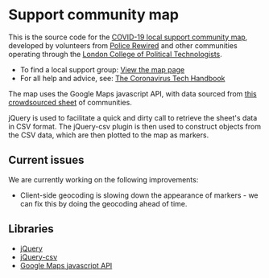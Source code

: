 # Support community map

This is the source code for the [COVID-19 local support community map](https://www.policecoders.org/home/covid-19/communities), developed by volunteers from [Police Rewired](https://policerewired.org) and other communities operating through the [London College of Political Technologists](https://nwspk.com).

* To find a local support group: [View the map page](https://www.policecoders.org/home/covid-19/communities)
* For all help and advice, see: [The Coronavirus Tech Handbook](https://coronavirustechhandbook.com)

The map uses the Google Maps javascript API, with data sourced from [this crowdsourced sheet](https://docs.google.com/spreadsheets/d/117ukLjXiz8EfMjP-q9Aiu5XepQ39XK1W4DTMsE87llw/edit?usp=sharing) of communities.

jQuery is used to facilitate a quick and dirty call to retrieve the sheet's data in CSV format. The jQuery-csv plugin is then used to construct objects from the CSV data, which are then plotted to the map as markers.

## Current issues

We are currently working on the following improvements:

* Client-side geocoding is slowing down the appearance of markers - we can fix this by doing the geocoding ahead of time.

## Libraries

* [jQuery](https://jquery.com/)
* [jQuery-csv](https://github.com/typeiii/jquery-csv)
* [Google Maps javascript API](https://developers.google.com/maps/documentation/javascript/tutorial)
